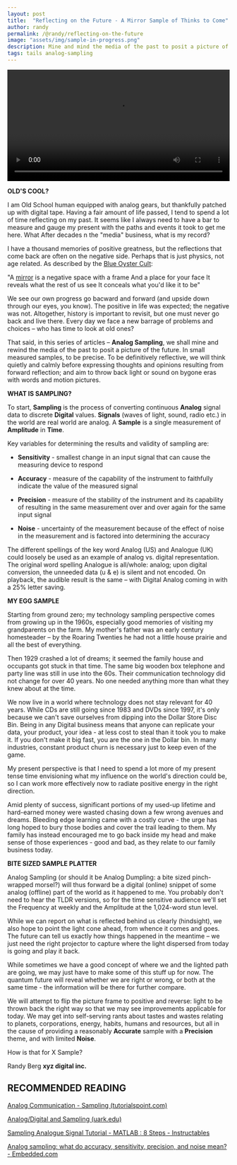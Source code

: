 ```yaml
---
layout: post
title:  "Reflecting on the Future - A Mirror Sample of Thinks to Come"
author: randy
permalink: /@randy/reflecting-on-the-future
image: "assets/img/sample-in-progress.png"
description: Mine and mind the media of the past to posit a picture of the future - in small measured samples. We will think quietly and calmly before expressing thoughts and opinions resulting from forward reflection; and aim to throw back light or sound on bygone eras with words and images.
tags: tails analog-sampling
---
```


<video width="720" height="auto" controls style="max-width: 100%">
   <source src="/assets/img/BlackHoleSon.webm" type="video/webm">
</video>

**OLD'S COOL?**

I am Old School human equipped with analog gears, but thankfully patched up with digital tape. Having a fair amount of life passed, I tend to spend a lot of time reflecting on my past. It seems like I always need to have a bar to measure and gauge my present with the paths and events it took to get me here. What After decades n the "media" business, what is my record?

I have a thousand memories of positive greatness, but the reflections that come back are often on the negative side. Perhaps that is just physics, not age related. As described by the [Blue Oyster Cult](https://www.youtube.com/watch?v=F1HrO2W6w-4):

"A [mirror](https://www.azlyrics.com/lyrics/blueoystercult/mirrors.html) is a negative space
with a frame
And a place for your face
It reveals what the rest of us see
It conceals what you'd like it to be"

We see our own progress go bacward and forward (and upside down through our eyes, you know). The positive in life was expected; the negative was not. Altogether, history is important to revisit, but one must never go back and live there. Every day we face a new barrage of problems and choices – who has time to look at old ones?

That said, in this series of articles – **Analog Sampling**, we shall mine and rewind the media of the past to posit a picture of the future. In small measured samples, to be precise. To be definitively reflective, we will think quietly and calmly before expressing thoughts and opinions resulting from forward reflection; and aim to throw back light or sound on bygone eras with words and motion pictures.

**WHAT IS SAMPLING?**

To start, **Sampling** is the process of converting continuous **Analog** signal data to discrete **Digital** values. **Signals** (waves of light, sound, radio etc.) in the world are real world are analog. A **Sample** is a single measurement of **Amplitude** in **Time**. 

Key variables for determining the results and validity of sampling are: 

- **Sensitivity** - smallest change in an input signal that can cause the measuring device to respond 

- **Accuracy** - measure of the capability of the instrument to faithfully indicate the value of the measured signal 

- **Precision** - measure of the stability of the instrument and its capability of resulting in the same measurement over and over again for the same input signal 

- **Noise** - uncertainty of the measurement because of the effect of noise in the measurement and is factored into determining the accuracy 

The different spellings of the key word Analog (US) and Analogue (UK) could loosely be used as an example of analog vs. digital representation. The original word spelling Analogue is all/whole: analog; upon digital conversion, the unneeded data (u & e) is silent and not encoded. On playback, the audible result is the same – with Digital Analog coming in with a 25% letter saving. 

**MY EGG SAMPLE**

Starting from ground zero; my technology sampling perspective comes from growing up in the 1960s, especially good memories of visiting my grandparents on the farm. My mother's father was an early century homesteader – by the Roaring Twenties he had not a little house prairie and all the best of everything.

Then 1929 crashed a lot of dreams; it seemed the family house and occupants got stuck in that time. The same big wooden box telephone and party line was still in use into the 60s. Their communication technology did not change for over 40 years. No one needed anything more than what they knew about at the time.

We now live in a world where technology does not stay relevant for 40 years. While CDs are still going since 1983 and DVDs since 1997, it's only because we can't save ourselves from dipping into the Dollar Store Disc Bin. Being in any Digital business means that anyone can replicate your data, your product, your idea - at less cost to steal than it took you to make it. If you don't make it big fast, you are the one in the Dollar bin. In many industries, constant product churn is necessary just to keep even of the game.

My present perspective is that I need to spend a lot more of my present tense time envisioning what my influence on the world's direction could be, so I can work more effectively now to radiate positive energy in the right direction.

Amid plenty of success, significant portions of my used-up lifetime and hard-earned money were wasted chasing down a few wrong avenues and dreams. Bleeding edge learning came with a costly curve - the urge has long hoped to bury those bodies and cover the trail leading to them. My family has instead encouraged me to go back inside my head and make sense of those experiences - good and bad, as they relate to our family business today.

**BITE SIZED SAMPLE PLATTER**

Analog Sampling (or should it be Analog Dumpling: a bite sized pinch-wrapped morsel?) will thus forward be a digital (online) snippet of some analog (offline) part of the world as it happened to me. You probably don't need to hear the TLDR versions, so for the time sensitive audience we'll set the Frequency at weekly and the Amplitude at the 1,024-word stun level.

While we can report on what is reflected behind us clearly (hindsight), we also hope to point the light cone ahead, from whence it comes and goes. The future can tell us exactly how things happened in the meantime – we just need the right projector to capture where the light dispersed from today is going and play it back.

While sometimes we have a good concept of where we and the lighted path are going, we may just have to make some of this stuff up for now. The quantum future will reveal whether we are right or wrong, or both at the same time - the information will be there for further compare.

We will attempt to flip the picture frame to positive and reverse: light to be thrown back the right way so that we may see improvements applicable for today. We may get into self-serving rants about tastes and wastes relating to planets, corporations, energy, habits, humans and resources, but all in the cause of providing a reasonably **Accurate** sample with a **Precision** theme, and with limited **Noise**.

How is that for X Sample?

Randy Berg
**xyz digital inc.**
## RECOMMENDED READING

[Analog Communication - Sampling (tutorialspoint.com)](https://www.tutorialspoint.com/analog_communication/analog_communication_sampling.htm)

[Analog/Digital and Sampling (uark.edu)](http://csce.uark.edu/~ahnelson/CSCE4114/lectures/lecture11.pdf)

[Sampling Analogue Signal Tutorial - MATLAB : 8 Steps - Instructables](https://www.instructables.com/Sampling-Analogue-Signal-Tutorial-MATLAB/)

[Analog sampling: what do accuracy, sensitivity, precision, and noise mean? - Embedded.com](https://www.embedded.com/analog-sampling-what-do-accuracy-sensitivity-precision-and-noise-mean/)
